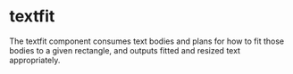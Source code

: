 # textfit

The textfit component consumes text bodies and plans for how to fit those bodies to a given rectangle, and outputs fitted and resized text appropriately.
